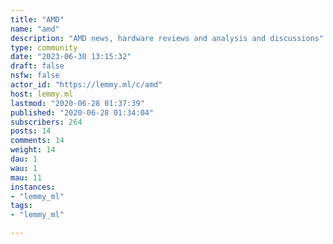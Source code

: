 ```yaml
---
title: "AMD" 
name: "amd"
description: "AMD news, hardware reviews and analysis and discussions"
type: community
date: "2023-06-30 13:15:32"
draft: false
nsfw: false
actor_id: "https://lemmy.ml/c/amd"
host: lemmy.ml
lastmod: "2020-06-28 01:37:39"
published: "2020-06-28 01:34:04"
subscribers: 264
posts: 14
comments: 14
weight: 14
dau: 1
wau: 1
mau: 11
instances:
- "lemmy_ml"
tags: 
- "lemmy_ml"

---
```

